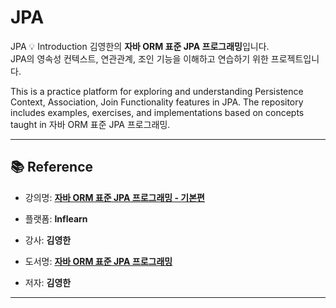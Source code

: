 # JPA
JPA
💡 Introduction
김영한의 **자바 ORM 표준 JPA 프로그래밍**입니다.  
JPA의 영속성 컨텍스트, 연관관계, 조인 기능을 이해하고 연습하기 위한 프로젝트입니다.

This is a practice platform for exploring and understanding Persistence Context, Association, Join Functionality  features in JPA.
The repository includes examples, exercises, and implementations based on concepts taught in 자바 ORM 표준 JPA 프로그래밍.

---

## 📚 Reference

- 강의명: **[자바 ORM 표준 JPA 프로그래밍 - 기본편](https://www.inflearn.com/course/%EA%B9%80%EC%98%81%ED%95%9C%EC%9D%98-%EC%8B%A4%EC%A0%84-%EC%9E%90%EB%B0%94-%EA%B3%A0%EA%B8%89-2)**  
- 플랫폼: **Inflearn**
- 강사: **김영한**


- 도서명: **[자바 ORM 표준 JPA 프로그래밍](https://product.kyobobook.co.kr/detail/S000000935744)**  
- 저자: **김영한**
---
